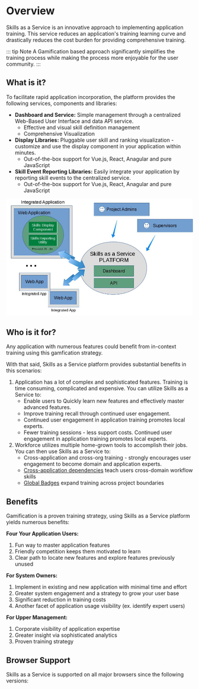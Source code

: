 # Overview

Skills as a Service is an innovative approach to implementing application training.  This service reduces an application's training learning curve and drastically reduces the cost burden for providing comprehensive training. 

::: tip Note
A Gamification based approach significantly simplifies the training process while making the process more enjoyable for the user community.
:::

## What is it?

To facilitate rapid application incorporation, the platform provides the following services, components and libraries: 

- **Dashboard and Service:** Simple management through a centralized Web-Based User Interface and data API service. 
  - Effective and visual skill definition management
  - Comprehensive Visualization
- **Display Libraries:** Pluggable user skill and ranking visualization - customize and use the display component in your application within minutes. 
  - Out-of-the-box support for Vue.js, React, Anagular and pure JavaScript
- **Skill Event Reporting Libraries:** Easily integrate your application by reporting skill events to the centralized service.
  - Out-of-the-box support for Vue.js, React, Anagular and pure JavaScript

![Skills Platform Overview Image](./diagrams/SkillsPlatformOverview.jpg)
  
## Who is it for?

Any application with numerous features could benefit from in-context training using this gamfication strategy. 

With that said, Skills as a Service platform provides substantial benefits in this scenarios:

1. Application has a lot of complex and sophisticated features. Training is time consuming, complicated and expensive. You can utilize Skills as a Service to:
   - Enable users to Quickly learn new features and effectively master advanced features. 
   - Improve training recall through continued user engagement.  
   - Continued user engagement in application training promotes local experts.
   - Fewer training sessions - less support costs. Continued user engagement in application training promotes local experts.
1. Workforce utilizes multiple home-grown tools to accomplish their jobs. You can then use Skills as a Service to:
   - Cross-application and cross-org training - strongly encourages user engagement to become domain and application experts.
   - [Cross-application dependencies](/dashboard/user-guide/dependencies.html#cross-project-dependencies) teach users cross-domain workflow skills
   - [Global Badges](/dashboard/user-guide/badges.html#global-badges) expand training across project boundaries     

## Benefits

Gamification is a proven training strategy, using Skills as a Service platform yields numerous benefits: 

**Four Your Application Users:**
1. Fun way to master application features
1. Friendly competition keeps them motivated to learn
1. Clear path to locate new features and explore features previously unused 

**For System Owners:**
1. Implement in existing and new application with minimal time and effort
1. Greater system engagement and a strategy to grow your user base
1. Significant reduction in training costs
1. Another facet of application usage visibility (ex. identify expert users)

**For Upper Management:**
1. Corporate visibility of application expertise
1. Greater insight via sophisticated analytics
1. Proven training strategy

## Browser Support

Skills as a Service is supported on all major browsers since the following versions:

<browser-support />
